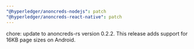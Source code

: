 ```yaml
---
"@hyperledger/anoncreds-nodejs": patch
"@hyperledger/anoncreds-react-native": patch
---
```


chore: update to anoncreds-rs version 0.2.2. This release adds support for 16KB page sizes on Android.
